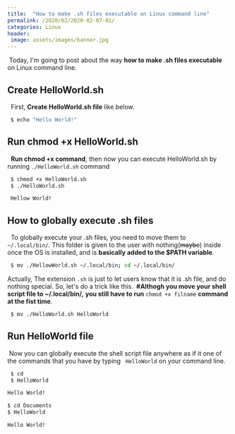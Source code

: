```yaml
---
title:  "How to make .sh files executable on Linux command line"
permalink: /2020/02/2020-02-07-01/
categories: Linux 
header:
 image: assets/images/banner.jpg
---
```

&nbsp;Today, I'm going to post about the way **how to make .sh files executable** on Linux command line.

## Create HelloWorld.sh 
&nbsp; First, **Create HelloWorld.sh file** like below.
```bash
 $ echo "Hello World!"
```

## Run chmod +x HelloWorld.sh 

&nbsp; **Run chmod +x command**, then now you can execute HelloWorld.sh by running ```./HelloWorld.sh``` command
```bash
 $ chmod +x HelloWorld.sh
 $ ./HelloWorld.sh
```
```bash
 Hellow World!
```
## How to globally execute .sh files 
&nbsp; To globally execute your .sh files, 
you need to move them to ```~/.local/bin/```.
This folder is given to the user with nothing(~~maybe~~) inside once the OS is installed, and is **basically added to the $PATH variable**. 

```bash
 $ mv ./HellowWorld.sh ~/.local/bin; cd ~/.local/bin/
```

Actually, The extension ```.sh``` is just to let users know that it is .sh file, and do nothing special. So, let's do a trick like this.
**&nbsp;#Althogh you move your shell script file to ~/.local/bin/,** **you still have to run** ```chmod +x filname``` **command at the fist time**.
```bash
 $ mv ./HelloWorld.sh HelloWorld
```
## Run HelloWorld file
&nbsp;Now you can globally execute the shell script file anywhere as if it one of the commands that you have by typing ``` HelloWorld``` on your command line. 
```bash
 $ cd
 $ HelloWorld
 ```
 ```bash
 Hello World!
 ```
 ```bash
 $ cd Documents
 $ HelloWorld
 ```
 ```bash
 Hello World!
```